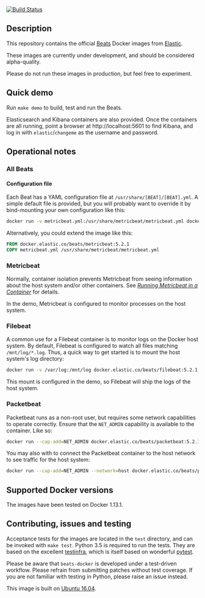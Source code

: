 [![Build Status](https://travis-ci.org/elastic/beats-docker.svg?branch=master)](https://travis-ci.org/elastic/beats-docker)

## Description

This repository contains the official [Beats][beats] Docker images from
[Elastic][elastic].

These images are currently under development, and should be considered alpha-quality.

Please do not run these images in production, but feel free to experiment.

[beats]: https://www.elastic.co/products/beats
[elastic]: https://www.elastic.co/

## Quick demo
Run `make demo` to build, test and run the Beats.

Elasticsearch and Kibana containers are also provided. Once the
containers are all running, point a browser at http://localhost:5601
to find Kibana, and log in with `elastic`/`changeme` as the username
and password.

## Operational notes
### All Beats
#### Configuration file
Each Beat has a YAML configuration file at
`/usr/share/[BEAT]/[BEAT].yml`. A simple default file is provided, but
you will probably want to override it by bind-mounting your own
configuration like this:

``` bash
docker run -v metricbeat.yml:/usr/share/metricbeat/metricbeat.yml docker.elastic.co/beats/metricbeat:5.2.1
```

Alternatively, you could extend the image like this:

``` dockerfile
FROM docker.elastic.co/beats/metricbeat:5.2.1
COPY metricbeat.yml /usr/share/metricbeat/metricbeat.yml
```

### Metricbeat
Normally, container isolation prevents Metricbeat from seeing
information about the host system and/or other
containers. See [_Running Metricbeat in a Container_][mbcontainer] for
details.

In the demo, Metricbeat is configured to monitor processes on the host
system.

[mbcontainer]: https://www.elastic.co/guide/en/beats/metricbeat/current/running-in-container.html

### Filebeat
A common use for a Filebeat container is to monitor logs on the Docker
host system. By default, Filebeat is configured to watch all files
matching `/mnt/log/*.log`. Thus, a quick way to get started is to
mount the host system's log directory:

``` bash
docker run -v /var/log:/mnt/log docker.elastic.co/beats/filebeat:5.2.1
```

This mount is configured in the demo, so Filebeat will ship the logs
of the host system.

### Packetbeat
Packetbeat runs as a non-root user, but requires some network
capabilities to operate correctly. Ensure that the `NET_ADMIN`
capability is available to the container. Like so:

``` bash
docker run --cap-add=NET_ADMIN docker.elastic.co/beats/packetbeat:5.2.1
```

You may also with to connect the Packetbeat container to the host
network to see traffic for the host system:

``` bash
docker run --cap-add=NET_ADMIN --network=host docker.elastic.co/beats/packetbeat:5.2.1
```

## Supported Docker versions

The images have been tested on Docker 1.13.1.

## Contributing, issues and testing

Acceptance tests for the images are located in the `test` directory,
and can be invoked with `make test`. Python 3.5 is required to run the
tests. They are based on the
excellent [testinfra](http://testinfra.readthedocs.io/en/latest/),
which is itself based on
wonderful [pytest](http://doc.pytest.org/en/latest/).

Please be aware that `beats-docker` is developed under a test-driven
workflow. Please refrain from submitting patches without test
coverage. If you are not familiar with testing in Python, please
raise an issue instead.

This image is built on [Ubuntu 16.04][ubuntu-1604].

[ubuntu-1604]: https://github.com/tianon/docker-brew-ubuntu-core/blob/188bcceb999c0c465b3053efefd4e1a03d3fc47e/xenial/Dockerfile
